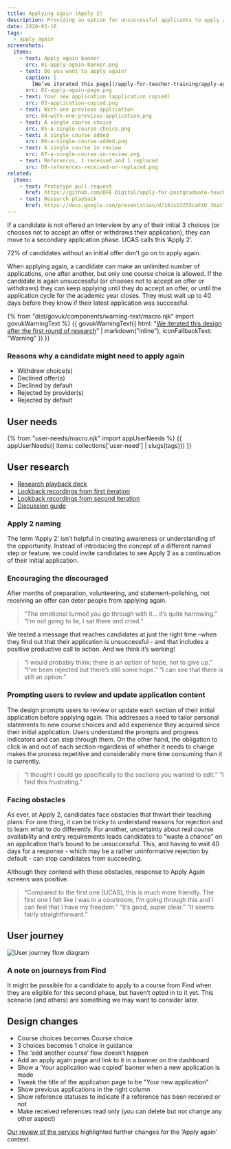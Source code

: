 ```yaml
---
title: Applying again (Apply 2)
description: Providing an option for unsuccessful applicants to apply again.
date: 2020-03-16
tags:
  - apply again
screenshots:
  items:
    - text: Apply again banner
      src: 01-apply-again-banner.png
    - text: Do you want to apply again?
      caption: |
        [We’ve iterated this page](/apply-for-teacher-training/apply-again-course-first#do-you-want-to-apply-again) to make it more aspirational and to suggest that applying again is a continuation from the first application.
      src: 02-apply-again-page.png
    - text: Your new application (application copied)
      src: 03-application-copied.png
    - text: With one previous application
      src: 04-with-one-previous-application.png
    - text: A single course choice
      src: 05-a-single-course-choice.png
    - text: A single course added
      src: 06-a-single-course-added.png
    - text: A single course in review
      src: 07-a-single-course-in-review.png
    - text: References, 1 received and 1 replaced
      src: 08-references-received-or-replaced.png
related:
  items:
    - text: Prototype pull request
      href: https://github.com/DFE-Digital/apply-for-postgraduate-teacher-training-prototype/pull/363
    - text: Research playback
      href: https://docs.google.com/presentation/d/18Jsb3Z55caFXD_3KatlHaqdwFClCdZeLYxi_QtCRmho/edit
---
```


If a candidate is not offered an interview by any of their initial 3 choices (or chooses not to accept an offer or withdraws their application), they can move to a secondary application phase. UCAS calls this ‘Apply 2’.

72% of candidates without an initial offer don’t go on to apply again.

When applying again, a candidate can make an unlimited number of applications, one after another, but only one course choice is allowed. If the candidate is again unsuccessful (or chooses not to accept an offer or withdraws) they can keep applying until they do accept an offer, or until the application cycle for the academic year closes. They must wait up to 40 days before they know if their latest application was successful.

{% from "dist/govuk/components/warning-text/macro.njk" import govukWarningText %}
{{ govukWarningText({
  html: "[We iterated this design after the first round of research](/apply-for-teacher-training/applying-again-iteration)" | markdown("inline"),
  iconFallbackText: "Warning"
}) }}

### Reasons why a candidate might need to apply again

- Withdrew choice(s)
- Declined offer(s)
- Declined by default
- Rejected by provider(s)
- Rejected by default

## User needs

{% from "user-needs/macro.njk" import appUserNeeds %}
{{ appUserNeeds({ items: collections['user-need'] | slugs(tags)}) }}

## User research

- [Research playback deck](https://docs.google.com/presentation/d/18Jsb3Z55caFXD_3KatlHaqdwFClCdZeLYxi_QtCRmho/edit)
- [Lookback recordings from first iteration](https://lookback.io/dfe-digital/candidates-apply-2-research-round-10)
- [Lookback recordings from second iteration](https://lookback.io/dfe-digital/candidates-apply-2-part-2-round-13)
- [Discussion guide](https://docs.google.com/spreadsheets/d/1pFiuoqEqqkZDQJZksrciMab6O3_RI8LbixwwuuecfSA/edit)

### Apply 2 naming

The term ‘Apply 2’ isn’t helpful in creating awareness or understanding of the opportunity. Instead of introducing the concept of a different named step or feature, we could invite candidates to see Apply 2 as a continuation of their initial application.

### Encouraging the discouraged

After months of preparation, volunteering, and statement-polishing, not receiving an offer can deter people from applying again.

> “The emotional turmoil you go through with it… it’s quite harrowing.”
> “I’m not going to lie, I sat there and cried.”

We tested a message that reaches candidates at just the right time –when they find out that their application is unsuccessful - and that includes a positive productive call to action. And we think it’s working!

> “I would probably think: there is an option of hope, not to give up.”
> “I’ve been rejected but there’s still some hope.”
> “I can see that there is still an option.”

### Prompting users to review and update application content

The design prompts users to review or update each section of their initial application before applying again. This addresses a need to tailor personal statements to new course choices and add experience they acquired since their initial application. Users understand the prompts and progress indicators and can step through them. On the other hand, the obligation to click in and out of each section regardless of whether it needs to change makes the process repetitive and considerably more time consuming than it is currently.

> “I thought I could go specifically to the sections you wanted to edit.”
> “I find this frustrating.”

### Facing obstacles

As ever, at Apply 2, candidates face obstacles that thwart their teaching plans: For one thing, it can be tricky to understand reasons for rejection and to learn what to do differently. For another, uncertainty about real course availability and entry requirements leads candidates to “waste a chance” on an application that’s bound to be unsuccessful.  This, and having to wait 40 days for a response - which may be a rather uninformative rejection by default - can stop candidates from succeeding.

Although they contend with these obstacles, response to Apply Again screens was positive.

> “Compared to the first one [UCAS], this is much more friendly.  The first one I felt like I was in a courtroom, I’m going through this and I can feel that I have my freedom.”
> “it’s good, super clear.”
> “It seems fairly straightforward.”

## User journey

![User journey flow diagram](flow.svg)

### A note on journeys from Find

It might be possible for a candidate to apply to a course from Find when they are eligible for this second phase, but haven’t opted in to it yet. This scenario (and others) are something we may want to consider later.

## Design changes

- Course choices becomes Course choice
- 3 choices becomes 1 choice in guidance
- The ‘add another course’ flow doesn’t happen
- Add an apply again page and link to it in a banner on the dashboard
- Show a ‘Your application was copied’ banner when a new application is made
- Tweak the title of the application page to be "Your new application"
- Show previous applications in the right column
- Show reference statuses to indicate if a reference has been received or not
- Make received references read only (you can delete but not change any other aspect)

[Our review of the service](/apply-for-teacher-training/changes-for-apply-2) highlighted further changes for the ‘Apply again’ context.
